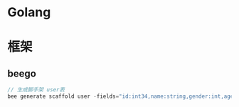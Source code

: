# Golang

# 框架

## beego

```go
// 生成脚手架 user表
bee generate scaffold user -fields="id:int34,name:string,gender:int,age:int" -driver=mysql -conn="root:asd123@tcp(127.0.0.1:3306)/user
